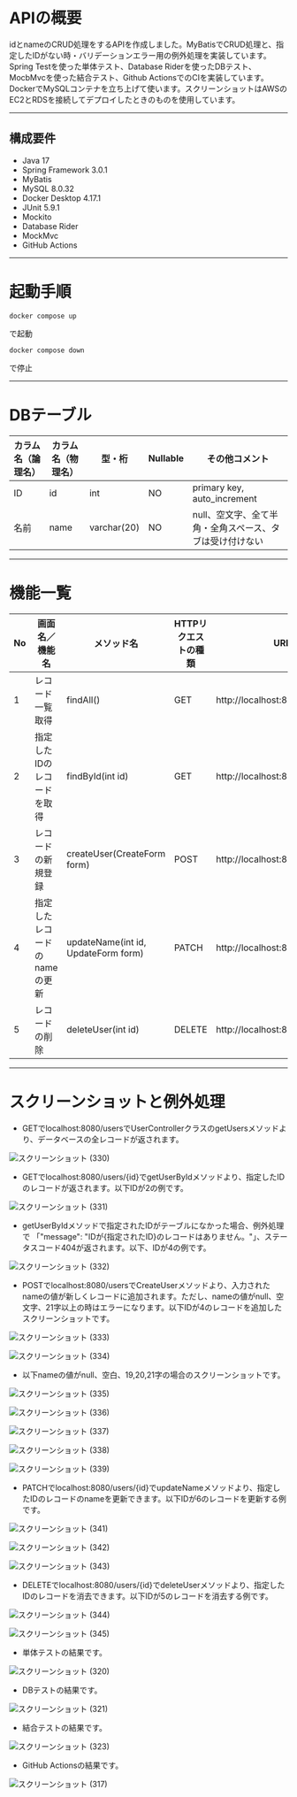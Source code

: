 # APIの概要

idとnameのCRUD処理をするAPIを作成しました。MyBatisでCRUD処理と、指定したIDがない時・バリデーションエラー用の例外処理を実装しています。Spring Testを使った単体テスト、Database Riderを使ったDBテスト、MocbMvcを使った結合テスト、Github ActionsでのCIを実装しています。DockerでMySQLコンテナを立ち上げて使います。スクリーンショットはAWSのEC2とRDSを接続してデプロイしたときのものを使用しています。

---
## 構成要件
* Java 17
* Spring Framework 3.0.1
* MyBatis
* MySQL 8.0.32
* Docker Desktop 4.17.1
* JUnit 5.9.1
* Mockito
* Database Rider
* MockMvc
* GitHub Actions
---
# 起動手順
```  
docker compose up  
```  
で起動  
```  
docker compose down  
``` 
で停止  

---
# DBテーブル

|カラム名（論理名）|カラム名（物理名）|型・桁|Nullable|その他コメント|
|---|---|---|---|---|
|ID|id|int|NO|primary key, auto_increment|
|名前|name|varchar(20)|NO|null、空文字、全て半角・全角スペース、タブは受け付けない  

---

# 機能一覧
| No | 画面名／機能名     | メソッド名 | HTTPリクエストの種類 | URL          | 
|-------------|-------------| ------------ |-----------------|-----------------| 
| 1 | レコード一覧取得     | findAll() |GET|http://localhost:8080/users      |
| 2 | 指定したIDのレコードを取得 | findById(int id) |GET|  http://localhost:8080/users/{id}  |
| 3 | レコードの新規登録 | createUser(CreateForm form) |POST| http://localhost:8080/users |
| 4 | 指定したレコードのnameの更新 | updateName(int id, UpdateForm form) |PATCH| http://localhost:8080/users/{id} |
| 5 | レコードの削除 | deleteUser(int id) |DELETE| http://localhost:8080/users/{id} |

---
# スクリーンショットと例外処理


* GETでlocalhost:8080/usersでUserControllerクラスのgetUsersメソッドより、データベースの全レコードが返されます。

![スクリーンショット (330)](https://github.com/Horikawa-1/CRUD-API/assets/111167638/3fae3b3d-b1fa-4182-9b05-fc97ee1110ee)


* GETでlocalhost:8080/users/{id}でgetUserByIdメソッドより、指定したIDのレコードが返されます。以下IDが2の例です。

![スクリーンショット (331)](https://github.com/Horikawa-1/CRUD-API/assets/111167638/ca8383a7-f9ec-4567-980d-0ccfb93129cc)


* getUserByIdメソッドで指定されたIDがテーブルになかった場合、例外処理で 「"message": "IDが{指定されたID}のレコードはありません。"」、ステータスコード404が返されます。以下、IDが4の例です。

![スクリーンショット (332)](https://github.com/Horikawa-1/CRUD-API/assets/111167638/124ed02a-dd80-4111-b353-331ecd0b9852)


* POSTでlocalhost:8080/usersでCreateUserメソッドより、入力されたnameの値が新しくレコードに追加されます。ただし、nameの値がnull、空文字、21字以上の時はエラーになります。以下IDが4のレコードを追加したスクリーンショットです。

![スクリーンショット (333)](https://github.com/Horikawa-1/CRUD-API/assets/111167638/ba1b4e98-19a5-4565-b978-dcbc092631b8)


![スクリーンショット (334)](https://github.com/Horikawa-1/CRUD-API/assets/111167638/f6ef3e8e-4a8c-4aa3-8eaf-9eb17c745d0b)


* 以下nameの値がnull、空白、19,20,21字の場合のスクリーンショットです。

![スクリーンショット (335)](https://github.com/Horikawa-1/CRUD-API/assets/111167638/b57a0bda-45ac-4402-ae3e-18b169ba3628)


![スクリーンショット (336)](https://github.com/Horikawa-1/CRUD-API/assets/111167638/8a5965dd-47fe-4e22-9f79-a69775e6ed92)


![スクリーンショット (337)](https://github.com/Horikawa-1/CRUD-API/assets/111167638/697248e0-7090-4cb7-81fd-091555e58309)


![スクリーンショット (338)](https://github.com/Horikawa-1/CRUD-API/assets/111167638/b0a8142a-dc75-4aaf-be15-802ade1594c1)


![スクリーンショット (339)](https://github.com/Horikawa-1/CRUD-API/assets/111167638/57fda7b7-04a9-418d-9fed-8669c2863e62)


* PATCHでlocalhost:8080/users/{id}でupdateNameメソッドより、指定したIDのレコードのnameを更新できます。以下IDが6のレコードを更新する例です。

![スクリーンショット (341)](https://github.com/Horikawa-1/CRUD-API/assets/111167638/ab338ebc-2e48-4c64-9361-c6d4309d4220)


![スクリーンショット (342)](https://github.com/Horikawa-1/CRUD-API/assets/111167638/eebf191a-c066-4794-91c6-31c91a834208)


![スクリーンショット (343)](https://github.com/Horikawa-1/CRUD-API/assets/111167638/af73620d-48de-4e80-9e36-c4be33a8d330)


* DELETEでlocalhost:8080/users/{id}でdeleteUserメソッドより、指定したIDのレコードを消去できます。以下IDが5のレコードを消去する例です。

![スクリーンショット (344)](https://github.com/Horikawa-1/CRUD-API/assets/111167638/044c5548-85a5-4386-9901-219c065cf0b0)


![スクリーンショット (345)](https://github.com/Horikawa-1/CRUD-API/assets/111167638/a710ef08-2131-445e-aec3-c103c7ab43b4)


* 単体テストの結果です。

![スクリーンショット (320)](https://github.com/Horikawa-1/last-homework-test-code-2/assets/111167638/8f303191-9861-4444-b641-ad708880514c)

* DBテストの結果です。

![スクリーンショット (321)](https://github.com/Horikawa-1/last-homework-test-code-2/assets/111167638/14f7e8c7-a5ed-4f5e-9cd6-27b78f695a85)

* 結合テストの結果です。

![スクリーンショット (323)](https://github.com/Horikawa-1/last-homework-test-code-2/assets/111167638/7515cdee-407d-4fb3-92af-0a08cc995a99)

* GitHub Actionsの結果です。

![スクリーンショット (317)](https://github.com/Horikawa-1/last-homework-test-code-2/assets/111167638/b2d9ff80-a521-47ae-8f68-1fc762fa6e46)
